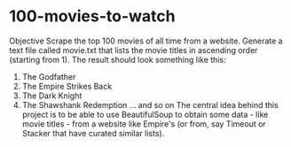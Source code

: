 # 100-movies-to-watch

Objective
Scrape the top 100 movies of all time from a website. Generate a text file called movie.txt that lists the movie titles in ascending order (starting from 1). The result should look something like this:

1) The Godfather
2) The Empire Strikes Back
3) The Dark Knight
4) The Shawshank Redemption
... and so on
The central idea behind this project is to be able to use BeautifulSoup to obtain some data - like movie titles - from a website like Empire's (or from, say Timeout or Stacker that have curated similar lists).
